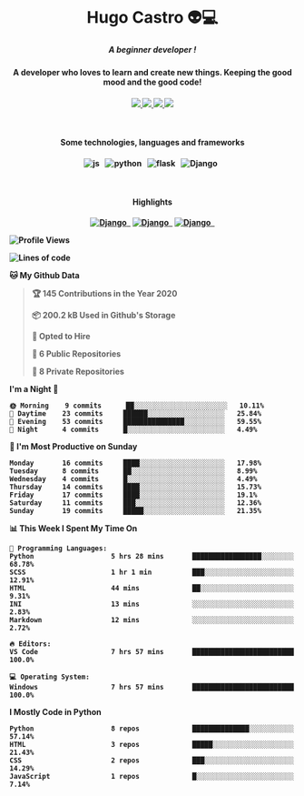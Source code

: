 <h1 align="center">Hugo Castro 👽💻</h1>

<h5 align="center">A beginner developer !</h5>
<h4 align="center">A developer who loves to learn and create new things. Keeping the good mood and the good code!<h4/>

<p align="center">
		<a href="https://stackoverflow.com/users/11444549/hugo">
		<img src="https://img.shields.io/badge/-Stackoverflow-4CA143?style=for-the-badge&logo=Stackoverflow&logoColor=white" />
	</a>
		<a href="https://api.whatsapp.com/send?phone=5532988940411text=Oii, vim pelo github!">
		<img src="https://img.shields.io/badge/WHATSAPP-%2325D366.svg?&style=for-the-badge&logo=whatsapp&logoColor=white" />
	</a>
		<a href="mailto:hugocastrohc@outlook.com">
		<img src="https://img.shields.io/badge/protonmail-%238B89CC.svg?&style=for-the-badge&logo=protonmail&logoColor=white" />
	<a href="https://open.spotify.com/user/22uat6ppbmvcvyia5me7tdmci">
		<img src="https://img.shields.io/badge/spotify-%231ED760.svg?&style=for-the-badge&logo=spotify&logoColor=white" />
	</a>
</p>

<br>

<h4 align="center">Some technologies, languages and frameworks<h4/>
	
<p align="center">
	<img src="https://img.shields.io/badge/javascript-black.svg?&style=for-the-badge&logo=javascript&logoColor=%23F7DF1E" alt="js" />&nbsp;&nbsp;
	<img src="https://img.shields.io/badge/python-black.svg?&style=for-the-badge&logo=python&logoColor=white" alt="python" />&nbsp;&nbsp;	
	<img src="https://img.shields.io/badge/flask-black.svg?&style=for-the-badge&logo=flask&logoColor=white" alt="flask" />&nbsp;&nbsp;
	<img src="https://img.shields.io/badge/-Django-black.svg?style=for-the-badge&logo=django" alt="Django" />&nbsp;&nbsp;
	
</p>

<br>
<h4 align="center">Highlights<h4/>
<p align="center">
	<a text-decoration="none" href="https://pypi.org/project/BadgeGenerator"><img src="https://img.shields.io/badge/Import%20Now-black.svg?style=for-the-badge&logo=download" alt="Django" />&nbsp;&nbsp;<a/>
	  <a text-decoration="none" href="https://pypi.org/project/BadgeGenerator"><img src="https://img.shields.io/badge/BadgeGenerator-black.svg?style=for-the-badge&logo=pythonfor-the-badge&logo=django" alt="Django" />&nbsp;&nbsp;<a/>
	<a text-decoration="none" href="https://pypi.org/project/BadgeGenerator"><img src="https://img.shields.io/badge/Created%20by%20Me-black.svg?style=for-the-badge&logo=download" alt="Django" />&nbsp;&nbsp;<a/>
	
	  
</p>
	  
<!--START_SECTION:waka-->
![Profile Views](http://img.shields.io/badge/Profile%20Views-169-blue)

![Lines of code](https://img.shields.io/badge/From%20Hello%20World%20I%27ve%20Written-1.6%20million%20lines%20of%20code-blue)

**🐱 My Github Data** 

> 🏆 145 Contributions in the Year 2020
 > 
> 📦 200.2 kB Used in Github's Storage 
 > 
> 💼 Opted to Hire
 > 
> 📜 6 Public Repositories
 > 
> 🔑 8 Private Repositories 

**I'm a Night 🦉** 

```text
🌞 Morning    9 commits      ██░░░░░░░░░░░░░░░░░░░░░░░   10.11% 
🌆 Daytime    23 commits     ██████░░░░░░░░░░░░░░░░░░░   25.84% 
🌃 Evening    53 commits     ███████████████░░░░░░░░░░   59.55% 
🌙 Night      4 commits      █░░░░░░░░░░░░░░░░░░░░░░░░   4.49%

```
📅 **I'm Most Productive on Sunday** 

```text
Monday       16 commits     ████░░░░░░░░░░░░░░░░░░░░░   17.98% 
Tuesday      8 commits      ██░░░░░░░░░░░░░░░░░░░░░░░   8.99% 
Wednesday    4 commits      █░░░░░░░░░░░░░░░░░░░░░░░░   4.49% 
Thursday     14 commits     ████░░░░░░░░░░░░░░░░░░░░░   15.73% 
Friday       17 commits     ████░░░░░░░░░░░░░░░░░░░░░   19.1% 
Saturday     11 commits     ███░░░░░░░░░░░░░░░░░░░░░░   12.36% 
Sunday       19 commits     █████░░░░░░░░░░░░░░░░░░░░   21.35%

```


📊 **This Week I Spent My Time On** 

```text
💬 Programming Languages: 
Python                   5 hrs 28 mins       █████████████████░░░░░░░░   68.78% 
SCSS                     1 hr 1 min          ███░░░░░░░░░░░░░░░░░░░░░░   12.91% 
HTML                     44 mins             ██░░░░░░░░░░░░░░░░░░░░░░░   9.31% 
INI                      13 mins             ░░░░░░░░░░░░░░░░░░░░░░░░░   2.83% 
Markdown                 12 mins             ░░░░░░░░░░░░░░░░░░░░░░░░░   2.72%

🔥 Editors: 
VS Code                  7 hrs 57 mins       █████████████████████████   100.0%

💻 Operating System: 
Windows                  7 hrs 57 mins       █████████████████████████   100.0%

```

**I Mostly Code in Python** 

```text
Python                   8 repos             ██████████████░░░░░░░░░░░   57.14% 
HTML                     3 repos             █████░░░░░░░░░░░░░░░░░░░░   21.43% 
CSS                      2 repos             ███░░░░░░░░░░░░░░░░░░░░░░   14.29% 
JavaScript               1 repos             █░░░░░░░░░░░░░░░░░░░░░░░░   7.14%

```



<!--END_SECTION:waka-->


